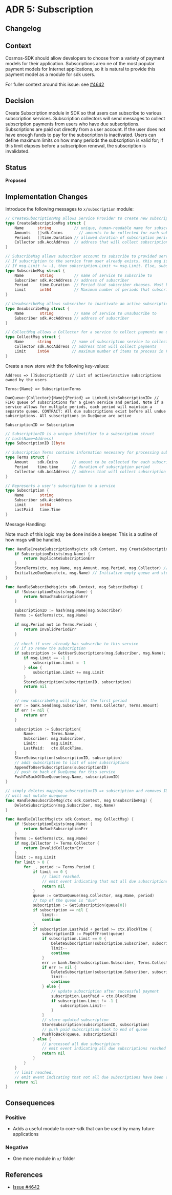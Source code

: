 # ADR 5: Subscription

## Changelog


## Context

Cosmos-SDK should allow developers to choose from a variety of payment models for their application. Subscriptions areo ne of the most popular payment models for Internet applications, so it is natural to provide this payment model as a module for sdk users.

For fuller context around this issue: see [\#4642](https://github.com/cosmos/cosmos-sdk/issues/4642)

## Decision

Create Subscription module in SDK so that users can subscribe to various subscription services. Subscription collectors will send messages to collect subscription payments from users who have due subscriptions. Subscriptions are paid out directly from a user account. If the user does not have enough funds to pay for the subscription is inactivated. Users can define maximum limits on how many periods the subscription is valid for; if this limit elapses before a subscription renewal, the subscription is invalidated.

## Status

#### Proposed

## Implementation Changes

Introduce the following messages to `x/subscription` module:

```go
// CreateSubscriptionMsg allows Service Provider to create new subscription service.
type CreateSubscriptionMsg struct {
    Name      string          // unique, human-readable name for subscription service
    Amounts   []sdk.Coins       // amounts to be collected for each subscription period
    Periods   []time.Duration // allowed duration of subscription periods
    Collector sdk.AccAddress  // address that will collect subscription payments
}
```

```go
// SubscribeMsg allows subscriber account to subscribe to provided service
// If subscription to the service from user already exists, this msg is treated as renewal.
// If msg.Limit != -1, then subscription.Limit += msg.Limit. Else, subscription.Limit = -1 (unlimited)
type SubscribeMsg struct {
    Name       string         // name of service to subscribe to
    Subscriber sdk.AccAddress // address of subscriber
    Period     time.Duration  // Period that subscriber chooses. Must be one of predefined periods in corresponding CreateSubscriptionMsg
    Limit      int64          // Maximum number of periods that subscription remains active. Limit = -1 implies no limit
}
```

```go
// UnsubscribeMsg allows subscriber to inactivate an active subscription
type UnsubscribeMsg struct {
    Name       string         // name of service to unsubscribe to
    Subscriber sdk.AccAddress // address of subscriber
}
```

```go
// CollectMsg allows a Collector for a service to collect payments on due subscriptions that are processed off a FIFO queue.
type CollectMsg struct {
    Name      string         // name of subscription service to collect payments from
    Collector sdk.AccAddress // address that will collect payments
    Limit     int64          // maximum number of items to process in FIFO duequeue. If Limit = -1, try to process all due subscriptions
}
```

Create a new store with the following key-values:

`Address => []SubscriptionID // List of active/inactive subscriptions owned by the users`

`Terms:{Name} => SubscriptionTerms`

`DueQueue:{Collector}{Name}{Period} => LinkedList<SubscriptionID> // FIFO queue of subscriptions for a given service and period. Note if a service allows for multiple periods, each period will maintain a separate queue. CONTRACT: All due subscriptions exist before all undue subscriptions. All subscriptions in DueQueue are active`

`SubscriptionID => Subscription`

```go
// SubscriptionID is a unique identifier to a subscription struct
// hash(Name+Address)
type SubscriptionID []byte
```

```go
// Subscription Terms contains information necessary for processing subscriptions
type Terms struct {
    Amount    sdk.Coins      // amount to be collected for each subscription period
    Period    time.time      // duration of subscription period
    Collector sdk.AccAddress // address that will collect subscription payments
}
```

```go
// Represents a user's subscription to a service
type Subscription {
    Name       string
    Subscriber sdk.AccAddress
    Limit      int64
    LastPaid   time.Time
}
```

Message Handling:

Note much of this logic may be done inside a keeper. This is a outline of how msgs will be handled.

```go
func HandleCreateSubscriptionMsg(ctx sdk.Context, msg CreateSubscriptionMsg) {
    if SubscriptionExists(msg.Name) {
        return DuplicateSubscriptionErr
    }
    StoreTerms(ctx, msg.Name, msg.Amount, msg.Period, msg.Collector) // Store Terms in store under key "Terms:msg.Name"
    InitializeDueQueue(ctx, msg.Name) // Initialize empty queue and store under key "DueQueue:Name"
}
```

```go
func HandleSubscribeMsg(ctx sdk.Context, msg SubscribeMsg) {
    if !SubscriptionExists(msg.Name) {
        return NoSuchSubscriptionErr
    }

    subscriptionID := hash(msg.Name|msg.Subscriber)
    Terms := GetTerms(ctx, msg.Name)

    if msg.Period not in Terms.Periods {
        return InvalidPeriodErr
    }
    
    // check if user already has subscribe to this service
    // if so renew the subscription
    if subscription := GetUserSubscriptions(msg.Subscriber, msg.Name); subscription != nil {
        if msg.Limit == -1 {
            subscription.Limit = -1
        } else {
            subscription.Limit += msg.Limit
        }
        StoreSubscription(subscriptionID, subscription)
        return nil
    }

    // new subscribeMsg will pay for the first period
    err := bank.Send(msg.Subscriber, Terms.Collector, Terms.Amount)
    if err != nil {
        return err
    }

    subscription := Subscription{
        Name:       Terms.Name,
        Subscriber: msg.Subscriber,
        Limit:      msg.Limit,
        LastPaid:   ctx.BlockTime,
    }
    StoreSubscription(subscriptionID, subscription)
    // adds subscription to list of user subscriptions
    AppendToUserSubscriptions(subscriptionID)
    // push to back of DueQueue for this service
    PushToBackOfDueQueue(msg.Name, subscriptionID)
}
```

```go
// simply deletes mapping subscriptionID => subscription and removes ID from user list
// will not mutate duequeue
func HandleUnsubscribeMsg(ctx sdk.Context, msg UnsubscribeMsg) {
    DeleteSubscription(msg.Subscriber, msg.Name)
}
```

```go
func HandleCollectMsg(ctx sdk.Context, msg CollectMsg) {
    if !SubscriptionExists(msg.Name) {
        return NoSuchSubscriptionErr
    }
    Terms := GetTerms(ctx, msg.Name)
    if msg.Collector != Terms.Collector {
        return InvalidCollectorErr
    }
    limit := msg.Limit
    for limit > 0 {
        for _, period := Terms.Period {
            if limit == 0 {
                // limit reached.
                // emit event indicating that not all due subscriptions have been collected
                return nil
            }
            queue := GetDueQueue(msg.Collector, msg.Name, period)
            // top of the queue is "due"
            subscription := GetSubscription(queue[0])
            if subscription == nil {
                limit--
                continue
            }
            if subscription.LastPaid + period >= ctx.BlockTime {
                subscriptionID := PopOffFront(queue)
                if subscription.Limit == 0 {
                    DeleteSubscription(subscription.Subscriber, subscription.Name)
                    limit--
                    continue
                }
                err := bank.Send(subscription.Subscriber, Terms.Collector, Terms.Amount)
                if err != nil {
                    DeleteSubscription(subscription.Subscriber, subscription.Name)
                    limit--
                    continue
                } else {
                    // update subscription after successful payment
                    subscription.LastPaid = ctx.BlockTime
                    if subscription.Limit != -1 {
                        subscription.Limit--
                    }
                }
                // store updated subscription
                StoreSubscription(subscriptionID, subscription)
                // push paid subscription back to end of queue
                PushToBack(queue, subscriptionID)
            } else {
                // processed all due subscriptions
                // emit event indicating all due subscriptions reached with time for next duedate
                return nil
            }
        }
    }
    // limit reached.
    // emit event indicating that not all due subscriptions have been collected
    return nil
}
```


## Consequences

### Positive

- Adds a useful module to core-sdk that can be used by many future applications

### Negative

- One more module in `x/` folder

## References

- [Issue \#4642](https://github.com/cosmos/cosmos-sdk/issues/4642)

